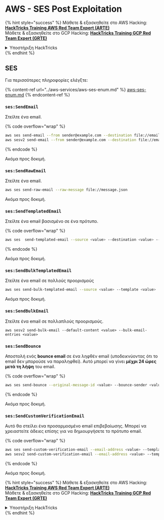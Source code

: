 # AWS - SES Post Exploitation

{% hint style="success" %}
Μάθετε & εξασκηθείτε στο AWS Hacking:<img src="../../../.gitbook/assets/image (1).png" alt="" data-size="line">[**HackTricks Training AWS Red Team Expert (ARTE)**](https://training.hacktricks.xyz/courses/arte)<img src="../../../.gitbook/assets/image (1).png" alt="" data-size="line">\
Μάθετε & εξασκηθείτε στο GCP Hacking: <img src="../../../.gitbook/assets/image (2).png" alt="" data-size="line">[**HackTricks Training GCP Red Team Expert (GRTE)**<img src="../../../.gitbook/assets/image (2).png" alt="" data-size="line">](https://training.hacktricks.xyz/courses/grte)

<details>

<summary>Υποστήριξη HackTricks</summary>

* Ελέγξτε τα [**σχέδια συνδρομής**](https://github.com/sponsors/carlospolop)!
* **Εγγραφείτε στην** 💬 [**ομάδα Discord**](https://discord.gg/hRep4RUj7f) ή στην [**ομάδα telegram**](https://t.me/peass) ή **ακολουθήστε** μας στο **Twitter** 🐦 [**@hacktricks\_live**](https://twitter.com/hacktricks\_live)**.**
* **Μοιραστείτε κόλπα hacking υποβάλλοντας PRs στα** [**HackTricks**](https://github.com/carlospolop/hacktricks) και [**HackTricks Cloud**](https://github.com/carlospolop/hacktricks-cloud) github repos.

</details>
{% endhint %}

## SES

Για περισσότερες πληροφορίες ελέγξτε:

{% content-ref url="../aws-services/aws-ses-enum.md" %}
[aws-ses-enum.md](../aws-services/aws-ses-enum.md)
{% endcontent-ref %}

### `ses:SendEmail`

Στείλτε ένα email.

{% code overflow="wrap" %}
```bash
aws ses send-email --from sender@example.com --destination file://emails.json --message file://message.json
aws sesv2 send-email --from sender@example.com --destination file://emails.json --message file://message.json
```
{% endcode %}

Ακόμα προς δοκιμή.

### `ses:SendRawEmail`

Στείλτε ένα email.
```bash
aws ses send-raw-email --raw-message file://message.json
```
Ακόμα προς δοκιμή.

### `ses:SendTemplatedEmail`

Στείλτε ένα email βασισμένο σε ένα πρότυπο.

{% code overflow="wrap" %}
```bash
aws ses  send-templated-email --source <value> --destination <value> --template <value>
```
{% endcode %}

Ακόμα προς δοκιμή.

### `ses:SendBulkTemplatedEmail`

Στείλτε ένα email σε πολλούς προορισμούς
```bash
aws ses send-bulk-templated-email --source <value> --template <value>
```
Ακόμα προς δοκιμή.

### `ses:SendBulkEmail`

Στείλτε ένα email σε πολλαπλούς προορισμούς.
```
aws sesv2 send-bulk-email --default-content <value> --bulk-email-entries <value>
```
### `ses:SendBounce`

Αποστολή ενός **bounce email** σε ένα ληφθέν email (υποδεικνύοντας ότι το email δεν μπορούσε να παραληφθεί). Αυτό μπορεί να γίνει **μέχρι 24 ώρες μετά τη λήψη** του email.

{% code overflow="wrap" %}
```bash
aws ses send-bounce --original-message-id <value> --bounce-sender <value> --bounced-recipient-info-list <value>
```
{% endcode %}

Ακόμα προς δοκιμή.

### `ses:SendCustomVerificationEmail`

Αυτό θα στείλει ένα προσαρμοσμένο email επιβεβαίωσης. Μπορεί να χρειαστείτε άδειες επίσης για να δημιουργήσετε το πρότυπο email.

{% code overflow="wrap" %}
```bash
aws ses send-custom-verification-email --email-address <value> --template-name <value>
aws sesv2 send-custom-verification-email --email-address <value> --template-name <value>
```
{% endcode %}

Ακόμα προς δοκιμή.

{% hint style="success" %}
Μάθετε & εξασκηθείτε στο AWS Hacking:<img src="../../../.gitbook/assets/image (1).png" alt="" data-size="line">[**HackTricks Training AWS Red Team Expert (ARTE)**](https://training.hacktricks.xyz/courses/arte)<img src="../../../.gitbook/assets/image (1).png" alt="" data-size="line">\
Μάθετε & εξασκηθείτε στο GCP Hacking: <img src="../../../.gitbook/assets/image (2).png" alt="" data-size="line">[**HackTricks Training GCP Red Team Expert (GRTE)**<img src="../../../.gitbook/assets/image (2).png" alt="" data-size="line">](https://training.hacktricks.xyz/courses/grte)

<details>

<summary>Υποστήριξη HackTricks</summary>

* Ελέγξτε τα [**σχέδια συνδρομής**](https://github.com/sponsors/carlospolop)!
* **Εγγραφείτε στην** 💬 [**ομάδα Discord**](https://discord.gg/hRep4RUj7f) ή στην [**ομάδα telegram**](https://t.me/peass) ή **ακολουθήστε** μας στο **Twitter** 🐦 [**@hacktricks\_live**](https://twitter.com/hacktricks\_live)**.**
* **Μοιραστείτε κόλπα hacking υποβάλλοντας PRs στα** [**HackTricks**](https://github.com/carlospolop/hacktricks) και [**HackTricks Cloud**](https://github.com/carlospolop/hacktricks-cloud) github repos.

</details>
{% endhint %}
